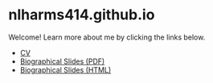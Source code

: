 # nlharms414.github.io

Welcome! Learn more about me by clicking the links below.

-   [CV](CV.pdf)
-   [Biographical Slides (PDF)](pdf_slides.pdf)
-   [Biographical Slides (HTML)](html_slides.html)

